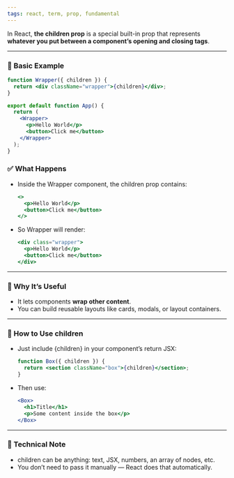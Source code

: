 ```yaml
---
tags: react, term, prop, fundamental
---
```


In React, **the children prop** is a special built-in prop that represents **whatever you put between a component’s opening and closing tags**.

---

### **🔹 Basic Example**

```jsx
function Wrapper({ children }) {
  return <div className="wrapper">{children}</div>;
}

export default function App() {
  return (
    <Wrapper>
      <p>Hello World</p>
      <button>Click me</button>
    </Wrapper>
  );
}
```

### **✅ What Happens**

- Inside the Wrapper component, the children prop contains:
	```jsx
	<>
	  <p>Hello World</p>
	  <button>Click me</button>
	</>
	```

- So Wrapper will render:
	```jsx
	<div class="wrapper">
	  <p>Hello World</p>
	  <button>Click me</button>
	</div>
	```

---

### **🔹 Why It’s Useful**

- It lets components **wrap other content**.
- You can build reusable layouts like cards, modals, or layout containers.

---

### **🔹 How to Use children**

- Just include {children} in your component’s return JSX:
	```jsx
	function Box({ children }) {
	  return <section className="box">{children}</section>;
	}
	```

- Then use:
	```jsx
	<Box>
	  <h1>Title</h1>
	  <p>Some content inside the box</p>
	</Box>
	```

---

### **🔹 Technical Note**
- children can be anything: text, JSX, numbers, an array of nodes, etc.
- You don’t need to pass it manually — React does that automatically.